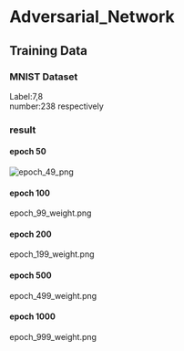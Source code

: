 # Adversarial_Network

## Training Data
### MNIST Dataset
Label:7,8  
number:238 respectively

### result
#### epoch 50  
![epoch_49_png](https://github.com/naoki-vn634/Adversarial_Network/result/epoch_49_weight.png)


#### epoch 100  
epoch_99_weight.png

#### epoch 200
epoch_199_weight.png

#### epoch 500
epoch_499_weight.png

#### epoch 1000
epoch_999_weight.png
